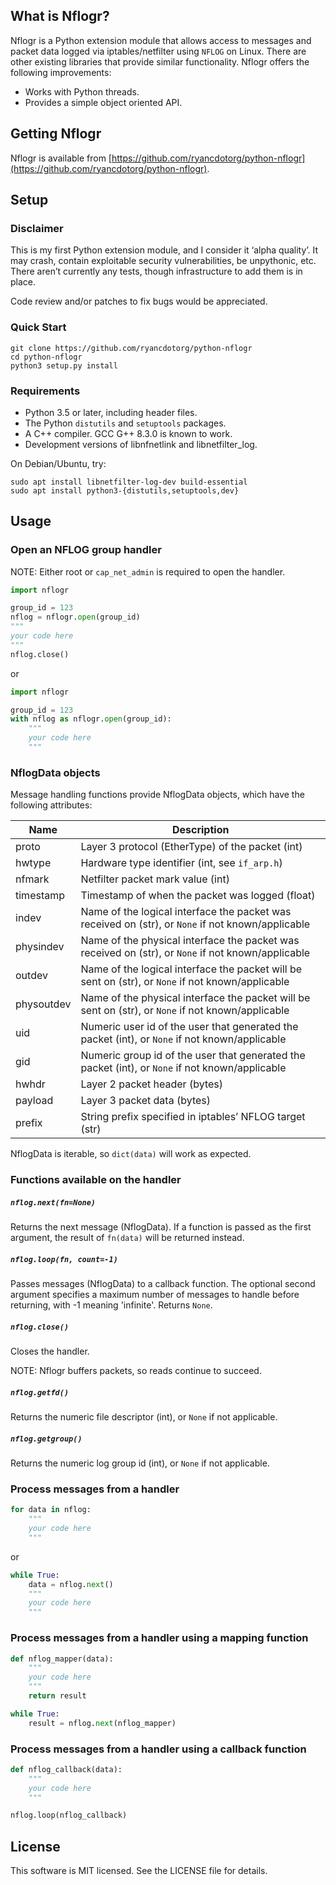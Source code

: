 ## What is Nflogr?

Nflogr is a Python extension module that allows access to messages and packet
data logged via iptables/netfilter using `NFLOG` on Linux. There are other
existing libraries that provide similar functionality. Nflogr offers the
following improvements:

* Works with Python threads.
* Provides a simple object oriented API.

## Getting Nflogr

Nflogr is available from
[https://github.com/ryancdotorg/python-nflogr](https://github.com/ryancdotorg/python-nflogr).

## Setup

### Disclaimer

This is my first Python extension module, and I consider it ‘alpha quality’. It
may crash, contain exploitable security vulnerabilities, be unpythonic, etc.
There aren’t currently any tests, though infrastructure to add them is in
place.

Code review and/or patches to fix bugs would be appreciated.

### Quick Start

```
git clone https://github.com/ryancdotorg/python-nflogr
cd python-nflogr
python3 setup.py install
```

### Requirements

 * Python 3.5 or later, including header files.
 * The Python `distutils` and `setuptools` packages.
 * A C++ compiler. GCC G++ 8.3.0 is known to work.
 * Development versions of libnfnetlink and libnetfilter_log.

On Debian/Ubuntu, try:
```
sudo apt install libnetfilter-log-dev build-essential 
sudo apt install python3-{distutils,setuptools,dev}
```

## Usage

### Open an NFLOG group handler

NOTE: Either root or `cap_net_admin` is required to open the handler.

```python
import nflogr

group_id = 123
nflog = nflogr.open(group_id)
"""
your code here
"""
nflog.close()
```

or

```python
import nflogr

group_id = 123
with nflog as nflogr.open(group_id):
    """
    your code here
    """
```

### NflogData objects

Message handling functions provide NflogData objects, which have the following
attributes:

| Name | Description |
| --- | --- |
| proto      | Layer 3 protocol (EtherType) of the packet (int) |
| hwtype     | Hardware type identifier (int, see `if_arp.h`) |
| nfmark     | Netfilter packet mark value (int) |
| timestamp  | Timestamp of when the packet was logged (float) |
| indev      | Name of the logical interface the packet was received on (str), or `None` if not known/applicable |
| physindev  | Name of the physical interface the packet was received on (str), or `None` if not known/applicable |
| outdev     | Name of the logical interface the packet will be sent on (str), or `None` if not known/applicable |
| physoutdev | Name of the physical interface the packet will be sent on (str), or `None` if not known/applicable |
| uid        | Numeric user id of the user that generated the packet (int), or `None` if not known/applicable |
| gid        | Numeric group id of the user that generated the packet (int), or `None` if not known/applicable |
| hwhdr      | Layer 2 packet header (bytes) |
| payload    | Layer 3 packet data (bytes) |
| prefix     | String prefix specified in iptables’ NFLOG target (str) |

NflogData is iterable, so `dict(data)` will work as expected.

### Functions available on the handler

##### `nflog.next(fn=None)`

Returns the next message (NflogData). If a function is passed as the first
argument, the result of `fn(data)` will be returned instead.

##### `nflog.loop(fn, count=-1)`

Passes messages (NflogData) to a callback function. The optional second
argument specifies a maximum number of messages to handle before returning,
with -1 meaning 'infinite'. Returns `None`.

##### `nflog.close()`

Closes the handler.

NOTE: Nflogr buffers packets, so reads continue to succeed.

##### `nflog.getfd()`

Returns the numeric file descriptor (int), or `None` if not applicable.

##### `nflog.getgroup()`

Returns the numeric log group id (int), or `None` if not applicable.

### Process messages from a handler

```python
for data in nflog:
    """
    your code here
    """
```

or

```python
while True:
    data = nflog.next()
    """
    your code here
    """
```

### Process messages from a handler using a mapping function

```python
def nflog_mapper(data):
    """
    your code here
    """
    return result

while True:
    result = nflog.next(nflog_mapper)
```

### Process messages from a handler using a callback function

```python
def nflog_callback(data):
    """
    your code here
    """

nflog.loop(nflog_callback)
```

## License ##

This software is MIT licensed. See the LICENSE file for details.
